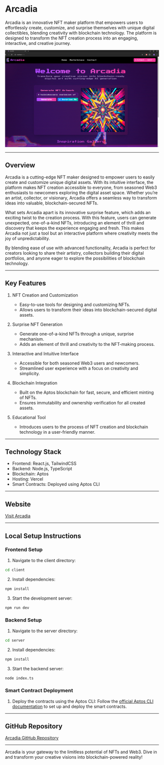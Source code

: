 # Arcadia

Arcadia is an innovative NFT maker platform that empowers users to effortlessly create, customize, and surprise themselves with unique digital collectibles, blending creativity with blockchain technology. The platform is designed to transform the NFT creation process into an engaging, interactive, and creative journey.

[![Demo](assets/Demo.png)](assets/Demo.webm)

---

## Overview

Arcadia is a cutting-edge NFT maker designed to empower users to easily create and customize unique digital assets. With its intuitive interface, the platform makes NFT creation accessible to everyone, from seasoned Web3 enthusiasts to newcomers exploring the digital asset space. Whether you’re an artist, collector, or visionary, Arcadia offers a seamless way to transform ideas into valuable, blockchain-secured NFTs.

What sets Arcadia apart is its innovative surprise feature, which adds an exciting twist to the creation process. With this feature, users can generate unexpected, one-of-a-kind NFTs, introducing an element of thrill and discovery that keeps the experience engaging and fresh. This makes Arcadia not just a tool but an interactive platform where creativity meets the joy of unpredictability.

By blending ease of use with advanced functionality, Arcadia is perfect for creators looking to share their artistry, collectors building their digital portfolios, and anyone eager to explore the possibilities of blockchain technology.

---

## Key Features

1. NFT Creation and Customization
   - Easy-to-use tools for designing and customizing NFTs.  
   - Allows users to transform their ideas into blockchain-secured digital assets.

2. Surprise NFT Generation
   - Generate one-of-a-kind NFTs through a unique, surprise mechanism.  
   - Adds an element of thrill and creativity to the NFT-making process.

3. Interactive and Intuitive Interface
   - Accessible for both seasoned Web3 users and newcomers.  
   - Streamlined user experience with a focus on creativity and simplicity.

4. Blockchain Integration
   - Built on the Aptos blockchain for fast, secure, and efficient minting of NFTs.  
   - Ensures immutability and ownership verification for all created assets.

5. Educational Tool
   - Introduces users to the process of NFT creation and blockchain technology in a user-friendly manner.

---

## Technology Stack

- Frontend: React.js, TailwindCSS  
- Backend: Node.js, TypeScript  
- Blockchain: Aptos  
- Hosting: Vercel  
- Smart Contracts: Deployed using Aptos CLI  

---

## Website
[Visit Arcadia](https://arcadia-rqjs.vercel.app)

---

## Local Setup Instructions

### Frontend Setup
1. Navigate to the client directory:
```bash
cd client
```
2. Install dependencies:
```bash
npm install
```
3. Start the development server:
```bash
npm run dev
```

### Backend Setup
1. Navigate to the server directory:
```bash
cd server
```
2. Install dependencies:
```bash
npm install
```
3. Start the backend server:
```bash
node index.ts
```

### Smart Contract Deployment
1. Deploy the contracts using the Aptos CLI:
   Follow the [official Aptos CLI documentation](https://aptos.dev/en/build/cli) to set up and deploy the smart contracts.

---

## GitHub Repository
[Arcadia GitHub Repository](https://github.com/Karan-Palan/arcadia)

---

Arcadia is your gateway to the limitless potential of NFTs and Web3. Dive in and transform your creative visions into blockchain-powered reality!

